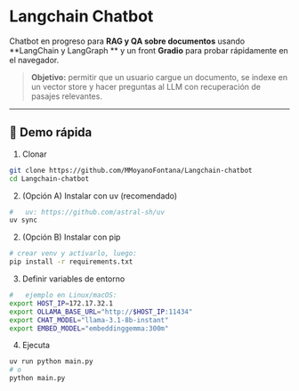 # Langchain Chatbot

Chatbot en progreso para **RAG y QA sobre documentos** usando **LangChain y LangGraph ** y un front **Gradio** para probar rápidamente en el navegador.

> **Objetivo:** permitir que un usuario cargue un documento, se indexe en un vector store y hacer preguntas al LLM con recuperación de pasajes relevantes.

---

## 🚀 Demo rápida

1. Clonar
```bash
git clone https://github.com/MMoyanoFontana/Langchain-chatbot
cd Langchain-chatbot
```

2. (Opción A) Instalar con uv (recomendado)
```bash
#   uv: https://github.com/astral-sh/uv
uv sync
```

2. (Opción B) Instalar con pip
```bash
# crear venv y actívarlo, luego:
pip install -r requirements.txt
```
3. Definir variables de entorno
```bash
#   ejemplo en Linux/macOS:
export HOST_IP=172.17.32.1
export OLLAMA_BASE_URL="http://$HOST_IP:11434"
export CHAT_MODEL="llama-3.1-8b-instant"
export EMBED_MODEL="embeddinggemma:300m"
```
4. Ejecuta
```bash
uv run python main.py
# o
python main.py
```
